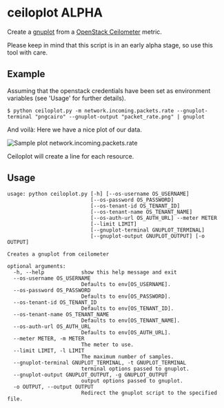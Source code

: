 ceiloplot ALPHA
===============

Create a [gnuplot](http://www.gnuplot.info/) from a
[OpenStack Ceilometer](https://wiki.openstack.org/wiki/Heat) metric.

Please keep in mind that this script is in an early alpha stage, so use this tool with care.

## Example 

Assuming that the openstack credentials have been set as environment
variables (see 'Usage' for further details).

`$ python ceiloplot.py -m network.incoming.packets.rate --gnuplot-terminal "pngcairo" --gnuplot-output "packet_rate.png" | gnuplot`

And voilà: Here we have a nice plot of our data.

![Sample plot network.incoming.packets.rate](http://i.imgur.com/eqpdt3u.png)

Ceiloplot will create a line for each resource.

## Usage

    usage: python ceiloplot.py [-h] [--os-username OS_USERNAME]
                               [--os-password OS_PASSWORD]
                               [--os-tenant-id OS_TENANT_ID]
                               [--os-tenant-name OS_TENANT_NAME]
                               [--os-auth-url OS_AUTH_URL] --meter METER
                               [--limit LIMIT]
                               [--gnuplot-terminal GNUPLOT_TERMINAL]
                               [--gnuplot-output GNUPLOT_OUTPUT] [-o OUTPUT]

    Creates a gnuplot from ceilometer

    optional arguments:
      -h, --help            show this help message and exit
      --os-username OS_USERNAME
                            Defaults to env[OS_USERNAME].
      --os-password OS_PASSWORD
                            Defaults to env[OS_PASSWORD].
      --os-tenant-id OS_TENANT_ID
                            Defaults to env[OS_TENANT_ID].
      --os-tenant-name OS_TENANT_NAME
                            Defaults to env[OS_TENANT_NAME].
      --os-auth-url OS_AUTH_URL
                            Defaults to env[OS_AUTH_URL].
      --meter METER, -m METER
                            The meter to use.
      --limit LIMIT, -l LIMIT
                            The maximum number of samples.
      --gnuplot-terminal GNUPLOT_TERMINAL, -t GNUPLOT_TERMINAL
                            terminal options passed to gnuplot.
      --gnuplot-output GNUPLOT_OUTPUT, -g GNUPLOT_OUTPUT
                            output options passed to gnuplot.
      -o OUTPUT, --output OUTPUT
                            Redirect the gnuplot script to the specified file.
